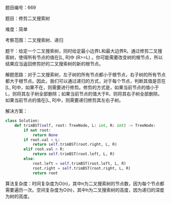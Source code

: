 题目编号：669

题目：修剪二叉搜索树

难度：简单

考察范围：二叉搜索树、递归

题干：给定一个二叉搜索树，同时给定最小边界L和最大边界R。通过修剪二叉搜索树，使得所有节点的值在[L, R]中 (R>=L) 。你可能需要改变树的根节点，所以结果应当返回修剪好的二叉搜索树的新的根节点。

解题思路：对于二叉搜索树，左子树的所有节点都小于根节点，右子树的所有节点都大于根节点。因此，我们可以通过递归的方式，对于每个节点，判断其值是否在[L, R]中，如果不在，则需要进行修剪。修剪的方式是，如果当前节点的值小于L，则将其左子树全部删除；如果当前节点的值大于R，则将其右子树全部删除。如果当前节点的值在[L, R]中，则需要递归修剪其左右子树。

解决方案：

```python
class Solution:
    def trimBST(self, root: TreeNode, L: int, R: int) -> TreeNode:
        if not root:
            return None
        if root.val < L:
            return self.trimBST(root.right, L, R)
        elif root.val > R:
            return self.trimBST(root.left, L, R)
        else:
            root.left = self.trimBST(root.left, L, R)
            root.right = self.trimBST(root.right, L, R)
            return root
```

算法复杂度：时间复杂度为O(n)，其中n为二叉搜索树的节点数，因为每个节点都需要遍历一次。空间复杂度为O(h)，其中h为二叉搜索树的高度，因为递归的深度为树的高度。